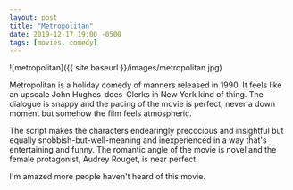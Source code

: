 ```yaml
---
layout: post
title: "Metropolitan"
date: 2019-12-17 19:00 -0500
tags: [movies, comedy]
---
```


![metropolitan]({{ site.baseurl }}/images/metropolitan.jpg)

Metropolitan is a holiday comedy of manners released in 1990. It feels like an
upscale John Hughes-does-Clerks in New York kind of thing. The dialogue is
snappy and the pacing of the movie is perfect; never a down moment but somehow
the film feels atmospheric.

The script makes the characters endearingly precocious and insightful but
equally snobbish-but-well-meaning and inexperienced in a way that's
entertaining and funny. The romantic angle of the movie is novel and the female
protagonist, Audrey Rouget, is near perfect.

I'm amazed more people haven't heard of this movie.
